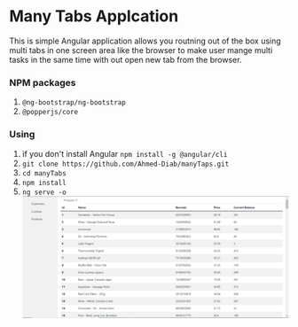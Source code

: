 # Many Tabs Applcation
This is simple Angular application allows you routning out of the box using multi tabs in one screen area like the browser to make user mange multi tasks in the same time with out open new tab from the browser.
### NPM packages
1. `@ng-bootstrap/ng-bootstrap`
2. `@popperjs/core`
### Using
1.  if you don't install Angular `npm install -g @angular/cli`
2. `git clone https://github.com/Ahmed-Diab/manyTaps.git`
3. `cd manyTabs`
4. `npm install`
5. `ng serve -o`
![many-tabs image](/src/assets/images/many-tabs.PNG)